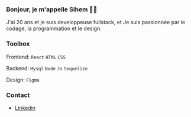 ### Bonjour, je m'appelle Sihem 👋🏽

J'ai 20 ans et je suis developpeuse fullstack, et Je suis passionnée par le codage, la programmation et le design.

### Toolbox

Frontend: `React` `HTML` `CSS`

Backend: `Mysql` `Node` `Js` `Sequelize`

Design: `Figma`

### Contact

 - [Linkedin](https://www.linkedin.com/in/sihem-lassar/)
